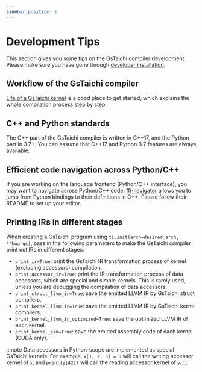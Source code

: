 ```yaml
---
sidebar_position: 6
---
```


# Development Tips

This section gives you some tips on the GsTaichi compiler development.
Please make sure you have gone through [developer installation](./dev_install.md).

## Workflow of the GsTaichi compiler

[Life of a GsTaichi kernel](../internals/compilation.md) is a good place to get started,
which explains the whole compilation process step by step.

## C++ and Python standards

The C++ part of the GsTaichi compiler is written in C++17, and the Python part in 3.7+.
You can assume that C++17 and Python 3.7 features are always available.

## Efficient code navigation across Python/C++

If you are working on the language frontend (Python/C++ interface), you may
want to navigate across Python/C++ code. [ffi-navigator](https://github.com/tqchen/ffi-navigator)
allows you to jump from Python bindings to their definitions in C++. Please follow their
README to set up your editor.

## Printing IRs in different stages

When creating a GsTaichi program using
`ti.init(arch=desired_arch, **kwargs)`, pass in the following parameters
to make the GsTaichi compiler print out IRs in different stages:

- `print_ir=True`: print the GsTaichi IR transformation process of
  kernel (excluding accessors) compilation.
- `print_accessor_ir=True`: print the IR transformation process of
  data accessors, which are special and simple kernels. This is
  rarely used, unless you are debugging the compilation of data
  accessors.
- `print_struct_llvm_ir=True`: save the emitted LLVM IR by GsTaichi
  struct compilers.
- `print_kernel_llvm_ir=True`: save the emitted LLVM IR by GsTaichi
  kernel compilers.
- `print_kernel_llvm_ir_optimized=True`: save the optimized LLVM IR
  of each kernel.
- `print_kernel_asm=True`: save the emitted assembly code of each kernel
  (CUDA only).

:::note
Data accessors in Python-scope are implemented as special GsTaichi
kernels. For example, `x[1, 2, 3] = 3` will call the writing accessor
kernel of `x`, and `print(y[42])` will call the reading accessor kernel
of `y`.
:::
